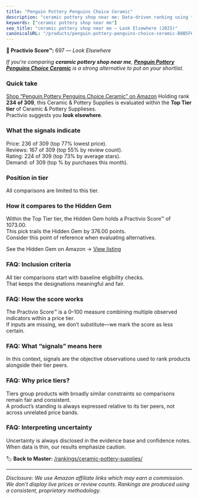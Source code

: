 ```yaml
---
title: "Penguin Pottery Penguins Choice Ceramic"
description: "ceramic pottery shop near me: Data-driven ranking using the Practivio Score™. Positioned by quality, value, demand, findability, momentum."
keywords: ["ceramic pottery shop near me"]
seo_title: "ceramic pottery shop near me — Look Elsewhere (2025)"
canonicalURL: "/products/penguin-pottery-penguins-choice-ceramic-B0B5F6P6NK/"
---
```


**🚫 Practivio Score™:** 697 — _Look Elsewhere_


*If you're comparing **ceramic pottery shop near me**, **[Penguin Pottery Penguins Choice Ceramic](https://www.amazon.com/dp/B0B5F6P6NK?tag=practivio-20)** is a strong alternative to put on your shortlist.*
### Quick take
[Shop “Penguin Pottery Penguins Choice Ceramic” on Amazon](https://www.amazon.com/dp/B0B5F6P6NK?tag=practivio-20)
Holding rank **234 of 309**, this Ceramic & Pottery Supplies is evaluated within the **Top Tier tier** of Ceramic & Pottery Supplieses.  
Practivio suggests you **look elsewhere**.

### What the signals indicate
Price: 236 of 309 (top 77% lowest price).  
Reviews: 167 of 309 (top 55% by review count).  
Rating: 224 of 309 (top 73% by average stars).  
Demand:  of 309 (top % by purchases this month).

### Position in tier
All comparisons are limited to this tier.

### How it compares to the Hidden Gem
Within the Top Tier tier, the Hidden Gem holds a Practivio Score™ of 1073.00.  
This pick trails the Hidden Gem by 376.00 points.  
Consider this point of reference when evaluating alternatives.  

See the Hidden Gem on Amazon → [View listing](https://www.amazon.com/dp/B06XG9XHCG?tag=practivio-20)

### FAQ: Inclusion criteria
All tier comparisons start with baseline eligibility checks.  
That keeps the designations meaningful and fair.

### FAQ: How the score works
The Practivio Score™ is a 0–100 measure combining multiple observed indicators within a price tier.  
If inputs are missing, we don’t substitute—we mark the score as less certain.

### FAQ: What “signals” means here
In this context, signals are the objective observations used to rank products alongside their tier peers.

### FAQ: Why price tiers?
Tiers group products with broadly similar constraints so comparisons remain fair and consistent.  
A product’s standing is always expressed relative to its tier peers, not across unrelated price bands.

### FAQ: Interpreting uncertainty
Uncertainty is always disclosed in the evidence base and confidence notes.  
When data is thin, our results emphasize caution.


🏷️ **Back to Master:** [/rankings/ceramic-pottery-supplies/](/rankings/ceramic-pottery-supplies/)

---
_Disclosure: We use Amazon affiliate links which may earn a commission. We don’t display live prices or review counts. Rankings are produced using a consistent, proprietary methodology._
